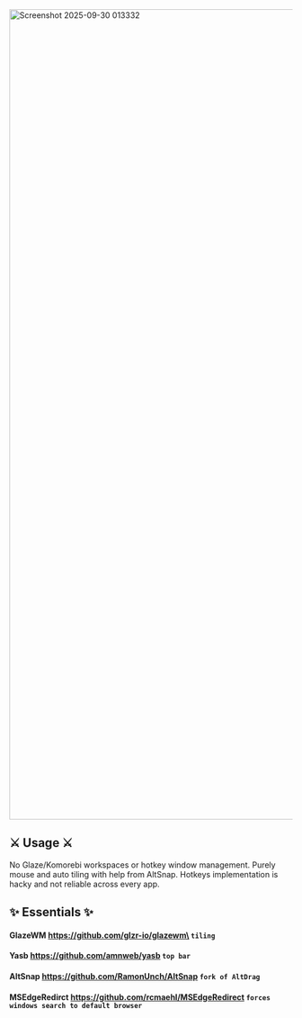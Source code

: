 <img width="2559" height="1439" alt="Screenshot 2025-09-30 013332" src="https://github.com/user-attachments/assets/391d1d80-a764-4432-acbc-382901e74b58" />


## ⚔️ Usage ⚔️
No Glaze/Komorebi workspaces or hotkey window management. Purely mouse and auto tiling with help from AltSnap.  Hotkeys implementation is hacky and not reliable across every app.


## ✨ Essentials ✨
#### GlazeWM https://github.com/glzr-io/glazewm\ ``` tiling ```
#### Yasb https://github.com/amnweb/yasb ``` top bar ```
#### AltSnap https://github.com/RamonUnch/AltSnap ``` fork of AltDrag ```
#### MSEdgeRedirct https://github.com/rcmaehl/MSEdgeRedirect ``` forces windows search to default browser ```
